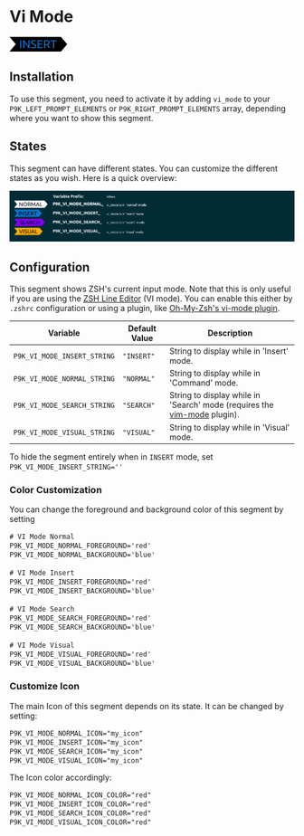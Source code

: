 # Vi Mode

![](segment.png)

## Installation

To use this segment, you need to activate it by adding `vi_mode` to your
`P9K_LEFT_PROMPT_ELEMENTS` or `P9K_RIGHT_PROMPT_ELEMENTS` array, depending
where you want to show this segment.

## States

This segment can have different states. You can customize the different states
as you wish. Here is a quick overview:

![](states.png)

## Configuration

This segment shows ZSH's current input mode. Note that this is only useful if
you are using the [ZSH Line Editor](http://zsh.sourceforge.net/Doc/Release/Zsh-Line-Editor.html)
(VI mode).  You can enable this either by `.zshrc` configuration or using a plugin, like
[Oh-My-Zsh's vi-mode plugin](https://github.com/robbyrussell/oh-my-zsh/blob/master/plugins/vi-mode/vi-mode.plugin.zsh).

| Variable | Default Value | Description |
|----------|---------------|-------------|
|`P9K_VI_MODE_INSERT_STRING`|`"INSERT"`|String to display while in 'Insert' mode.|
|`P9K_VI_MODE_NORMAL_STRING`|`"NORMAL"`|String to display while in 'Command' mode.|
|`P9K_VI_MODE_SEARCH_STRING`|`"SEARCH"`|String to display while in 'Search' mode (requires the [vim-mode](https://github.com/softmoth/zsh-vim-mode) plugin).|
|`P9K_VI_MODE_VISUAL_STRING`|`"VISUAL"`|String to display while in 'Visual' mode.|

To hide the segment entirely when in `INSERT` mode, set `P9K_VI_MODE_INSERT_STRING=''`

### Color Customization

You can change the foreground and background color of this segment by setting
```
# VI Mode Normal
P9K_VI_MODE_NORMAL_FOREGROUND='red'
P9K_VI_MODE_NORMAL_BACKGROUND='blue'

# VI Mode Insert
P9K_VI_MODE_INSERT_FOREGROUND='red'
P9K_VI_MODE_INSERT_BACKGROUND='blue'

# VI Mode Search
P9K_VI_MODE_SEARCH_FOREGROUND='red'
P9K_VI_MODE_SEARCH_BACKGROUND='blue'

# VI Mode Visual
P9K_VI_MODE_VISUAL_FOREGROUND='red'
P9K_VI_MODE_VISUAL_BACKGROUND='blue'
```

### Customize Icon

The main Icon of this segment depends on its state.
It can be changed by setting:
```
P9K_VI_MODE_NORMAL_ICON="my_icon"
P9K_VI_MODE_INSERT_ICON="my_icon"
P9K_VI_MODE_SEARCH_ICON="my_icon"
P9K_VI_MODE_VISUAL_ICON="my_icon"
```

The Icon color accordingly:
```
P9K_VI_MODE_NORMAL_ICON_COLOR="red"
P9K_VI_MODE_INSERT_ICON_COLOR="red"
P9K_VI_MODE_SEARCH_ICON_COLOR="red"
P9K_VI_MODE_VISUAL_ICON_COLOR="red"
```